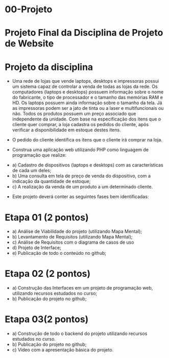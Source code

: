 # 00-Projeto

# Projeto Final da Disciplina de Projeto de Website
 
# Projeto da disciplina

- Uma rede de lojas que vende laptops, desktops e impressoras possui um sistema capaz de controlar a venda de todas as lojas da rede. Os computadores (laptops e desktops) possuem informação sobre o nome do fabricante, o tipo de processador e o tamanho das memórias RAM e HD.
Os laptops possuem ainda informação sobre o tamanho da tela. Já as impressoras podem ser a jato de tinta ou a laser e multifuncionais ou não. Todos os produtos possuem um preço associado que independente da unidade. Com base na especificação dos itens que o cliente quer comprar, a loja cadastra os pedidos do cliente, após verificar a disponibilidade em estoque destes itens.

- O pedido do cliente identifica os itens que o cliente irá comprar na loja.

- Construa uma aplicação web utilizando PHP como linguagem de programação que realize:
* a) Cadastro de dispositivos (laptops e desktops) com as características de cada um deles;
* b) Uma consulta em tela de preço de venda do dispositivo, com a indicação da quantidade de estoque;
* c) A realização da venda de um produto a um determinado cliente.

- Este projeto deverá conter as seguintes fases bem identificadas:
# Etapa 01 (2 pontos)
* a) Análise de Viabilidade do projeto (utilizando Mapa Mental);
* b) Levantamento de Requisitos (utilizando Mapa Mental);
* c) Análise de Requisitos com o diagrama de casos de uso
* d) Projeto de Interface;
* e) Publicação de todo o conteúdo no github;

# Etapa 02 (2 pontos)
* a) Construção das Interfaces em um projeto de programação web, utilizando recursos estudados no curso;
* b) Publicação do projeto no github;

# Etapa 03(2 pontos)
* a) Construção de todo o backend do projeto utilizando recursos estudados no curso.
* b) Publicação do projeto no github;
* c) Vídeo com a apresentação básica do projeto.
